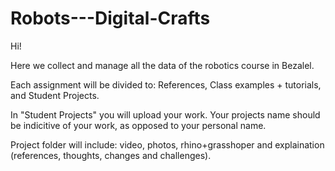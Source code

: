 # Robots---Digital-Crafts

Hi!

Here we collect and manage all the data of the robotics course in Bezalel.

Each assignment will be divided to: References, Class examples + tutorials, and Student Projects.

In "Student Projects" you will upload your work. Your projects name should be indicitive of your work, as opposed to your personal name. 

Project folder will include: video, photos, rhino+grasshoper and explaination (references, thoughts, changes and challenges).

